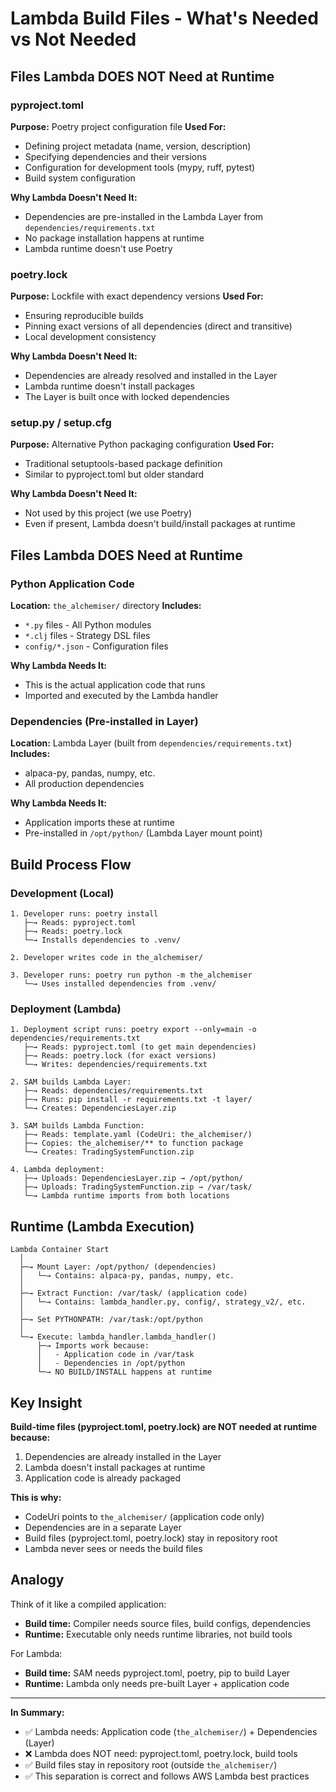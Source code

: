 # Lambda Build Files - What's Needed vs Not Needed

## Files Lambda DOES NOT Need at Runtime

### pyproject.toml
**Purpose:** Poetry project configuration file
**Used For:**
- Defining project metadata (name, version, description)
- Specifying dependencies and their versions
- Configuration for development tools (mypy, ruff, pytest)
- Build system configuration

**Why Lambda Doesn't Need It:**
- Dependencies are pre-installed in the Lambda Layer from `dependencies/requirements.txt`
- No package installation happens at runtime
- Lambda runtime doesn't use Poetry

### poetry.lock
**Purpose:** Lockfile with exact dependency versions
**Used For:**
- Ensuring reproducible builds
- Pinning exact versions of all dependencies (direct and transitive)
- Local development consistency

**Why Lambda Doesn't Need It:**
- Dependencies are already resolved and installed in the Layer
- Lambda runtime doesn't install packages
- The Layer is built once with locked dependencies

### setup.py / setup.cfg
**Purpose:** Alternative Python packaging configuration
**Used For:**
- Traditional setuptools-based package definition
- Similar to pyproject.toml but older standard

**Why Lambda Doesn't Need It:**
- Not used by this project (we use Poetry)
- Even if present, Lambda doesn't build/install packages at runtime

## Files Lambda DOES Need at Runtime

### Python Application Code
**Location:** `the_alchemiser/` directory
**Includes:**
- `*.py` files - All Python modules
- `*.clj` files - Strategy DSL files
- `config/*.json` - Configuration files

**Why Lambda Needs It:**
- This is the actual application code that runs
- Imported and executed by the Lambda handler

### Dependencies (Pre-installed in Layer)
**Location:** Lambda Layer (built from `dependencies/requirements.txt`)
**Includes:**
- alpaca-py, pandas, numpy, etc.
- All production dependencies

**Why Lambda Needs It:**
- Application imports these at runtime
- Pre-installed in `/opt/python/` (Lambda Layer mount point)

## Build Process Flow

### Development (Local)
```
1. Developer runs: poetry install
   ├─→ Reads: pyproject.toml
   ├─→ Reads: poetry.lock
   └─→ Installs dependencies to .venv/

2. Developer writes code in the_alchemiser/

3. Developer runs: poetry run python -m the_alchemiser
   └─→ Uses installed dependencies from .venv/
```

### Deployment (Lambda)
```
1. Deployment script runs: poetry export --only=main -o dependencies/requirements.txt
   ├─→ Reads: pyproject.toml (to get main dependencies)
   ├─→ Reads: poetry.lock (for exact versions)
   └─→ Writes: dependencies/requirements.txt

2. SAM builds Lambda Layer:
   ├─→ Reads: dependencies/requirements.txt
   ├─→ Runs: pip install -r requirements.txt -t layer/
   └─→ Creates: DependenciesLayer.zip

3. SAM builds Lambda Function:
   ├─→ Reads: template.yaml (CodeUri: the_alchemiser/)
   ├─→ Copies: the_alchemiser/** to function package
   └─→ Creates: TradingSystemFunction.zip

4. Lambda deployment:
   ├─→ Uploads: DependenciesLayer.zip → /opt/python/
   ├─→ Uploads: TradingSystemFunction.zip → /var/task/
   └─→ Lambda runtime imports from both locations
```

## Runtime (Lambda Execution)

```
Lambda Container Start
  │
  ├─→ Mount Layer: /opt/python/ (dependencies)
  │   └─→ Contains: alpaca-py, pandas, numpy, etc.
  │
  ├─→ Extract Function: /var/task/ (application code)
  │   └─→ Contains: lambda_handler.py, config/, strategy_v2/, etc.
  │
  ├─→ Set PYTHONPATH: /var/task:/opt/python
  │
  └─→ Execute: lambda_handler.lambda_handler()
      ├─→ Imports work because:
      │   - Application code in /var/task
      │   - Dependencies in /opt/python
      └─→ NO BUILD/INSTALL happens at runtime
```

## Key Insight

**Build-time files (pyproject.toml, poetry.lock) are NOT needed at runtime because:**
1. Dependencies are already installed in the Layer
2. Lambda doesn't install packages at runtime
3. Application code is already packaged

**This is why:**
- CodeUri points to `the_alchemiser/` (application code only)
- Dependencies are in a separate Layer
- Build files (pyproject.toml, poetry.lock) stay in repository root
- Lambda never sees or needs the build files

## Analogy

Think of it like a compiled application:
- **Build time:** Compiler needs source files, build configs, dependencies
- **Runtime:** Executable only needs runtime libraries, not build tools

For Lambda:
- **Build time:** SAM needs pyproject.toml, poetry, pip to build Layer
- **Runtime:** Lambda only needs pre-built Layer + application code

---

**In Summary:**
- ✅ Lambda needs: Application code (`the_alchemiser/`) + Dependencies (Layer)
- ❌ Lambda does NOT need: pyproject.toml, poetry.lock, build tools
- ✅ Build files stay in repository root (outside `the_alchemiser/`)
- ✅ This separation is correct and follows AWS Lambda best practices
